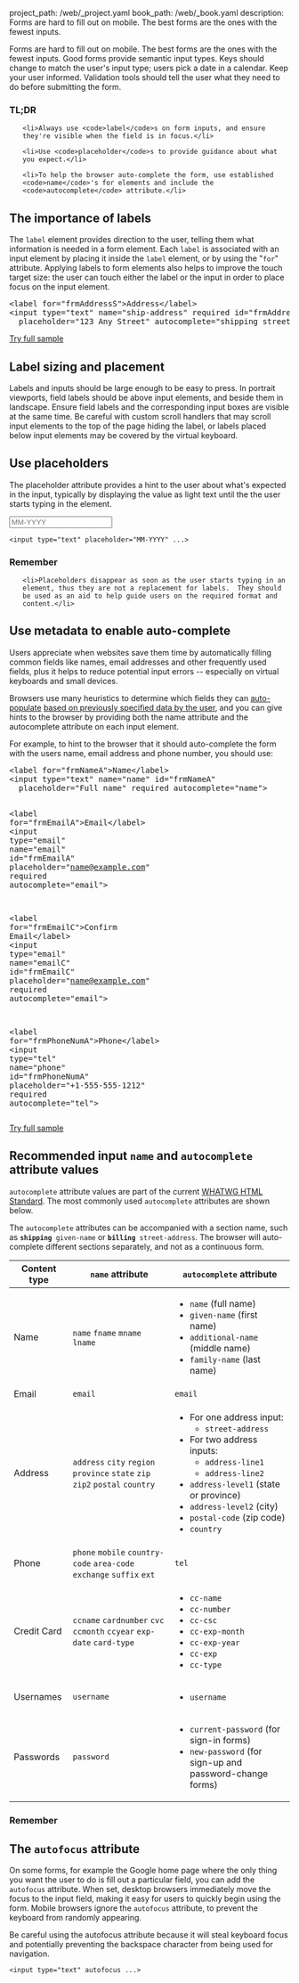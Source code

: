 project_path: /web/_project.yaml
book_path: /web/_book.yaml
description: Forms are hard to fill out on mobile. The best forms are the ones with the fewest inputs.

<p class="intro">
  Forms are hard to fill out on mobile. The best forms are the ones with the fewest inputs. Good forms provide semantic input types. Keys should change to match the user's input type; users pick a date in a calendar. Keep your user informed. Validation tools should tell the user what they need to do before submitting the form.
</p>


















<div class="wf-highlight-list wf-highlight-list--learning" markdown="1">
  <h3 class="wf-highlight-list__title">TL;DR</h3>

  
  <ul class="wf-highlight-list__list">
    
    <li>Always use <code>label</code>s on form inputs, and ensure they're visible when the field is in focus.</li>
    
    <li>Use <code>placeholder</code>s to provide guidance about what you expect.</li>
    
    <li>To help the browser auto-complete the form, use established <code>name</code>'s for elements and include the <code>autocomplete</code> attribute.</li>
    
  </ul>
  
</div>



## The importance of labels

The `label` element provides direction to the user, telling them what
information is needed in a form element.  Each `label` is associated with an
input element by placing it inside the `label` element, or by using the "`for`"
attribute.  Applying labels to form elements also helps to improve the touch
target size: the user can touch either the label or the input in order to place
focus on the input element.


  <div dir="ltr" class="highlight-module highlight-module--code highlight-module--right">
      <div class="highlight"><pre><span class="nt">&lt;label</span> <span class="na">for=</span><span class="s">&quot;frmAddressS&quot;</span><span class="nt">&gt;</span>Address<span class="nt">&lt;/label&gt;</span>
<span class="nt">&lt;input</span> <span class="na">type=</span><span class="s">&quot;text&quot;</span> <span class="na">name=</span><span class="s">&quot;ship-address&quot;</span> <span class="na">required</span> <span class="na">id=</span><span class="s">&quot;frmAddressS&quot;</span>
  <span class="na">placeholder=</span><span class="s">&quot;123 Any Street&quot;</span> <span class="na">autocomplete=</span><span class="s">&quot;shipping street-address&quot;</span><span class="nt">&gt;</span>
</pre></div>
      <p>
        <a class="highlight-module__cta mdl-button mdl-js-button mdl-button--raised mdl-button--colored" href="/web/resources/samples/fundamentals/design-and-ui/input/forms/order.html">Try full sample</a>
      </p>
  </div>



## Label sizing and placement

Labels and inputs should be large enough to be easy to press.  In portrait
viewports, field labels should be above input elements, and beside them in
landscape.  Ensure field labels and the corresponding input boxes are visible at
the same time.  Be careful with custom scroll handlers that may scroll input
elements to the top of the page hiding the label, or labels placed below input
elements may be covered by the virtual keyboard.

## Use placeholders

The placeholder attribute provides a hint to the user about what's expected in
the input, typically by displaying the value as light text until the the user
starts typing in the element.

<input type="text" placeholder="MM-YYYY">

<div class="highlight"><pre><code class="language-html" data-lang="html"><span class="nt">&lt;input</span> <span class="na">type=</span><span class="s">&quot;text&quot;</span> <span class="na">placeholder=</span><span class="s">&quot;MM-YYYY&quot;</span> <span class="err">...</span><span class="nt">&gt;</span></code></pre></div>





















<div class="wf-highlight-list wf-highlight-list--remember" markdown="1">
  <h3 class="wf-highlight-list__title">Remember</h3>

  
  <ul class="wf-highlight-list__list">
    
    <li>Placeholders disappear as soon as the user starts typing in an element, thus they are not a replacement for labels.  They should be used as an aid to help guide users on the required format and content.</li>
    
  </ul>
  
</div>



## Use metadata to enable auto-complete

Users appreciate when websites save them time by automatically filling common
fields like names, email addresses and other frequently used fields, plus it
helps to reduce potential input errors -- especially on virtual keyboards and
small devices.

Browsers use many heuristics to determine which fields they can
[auto-populate](https://support.google.com/chrome/answer/142893) [based on
previously specified data by the
user](https://support.google.com/chrome/answer/142893), and you can give hints
to the browser by providing both the name attribute and the autocomplete
attribute on each input element.

For example, to hint to the browser that it should auto-complete the form with
the users name, email address and phone number, you should use:


  <div dir="ltr" class="highlight-module highlight-module--code highlight-module--right">
      <div class="highlight"><pre><span class="nt">&lt;label</span> <span class="na">for=</span><span class="s">&quot;frmNameA&quot;</span><span class="nt">&gt;</span>Name<span class="nt">&lt;/label&gt;</span>
<span class="nt">&lt;input</span> <span class="na">type=</span><span class="s">&quot;text&quot;</span> <span class="na">name=</span><span class="s">&quot;name&quot;</span> <span class="na">id=</span><span class="s">&quot;frmNameA&quot;</span>
  <span class="na">placeholder=</span><span class="s">&quot;Full name&quot;</span> <span class="na">required</span> <span class="na">autocomplete=</span><span class="s">&quot;name&quot;</span><span class="nt">&gt;</span>

<span class="nt">&lt;label</span> <span class="na">for=</span><span class="s">&quot;frmEmailA&quot;</span><span class="nt">&gt;</span>Email<span class="nt">&lt;/label&gt;</span>
<span class="nt">&lt;input</span> <span class="na">type=</span><span class="s">&quot;email&quot;</span> <span class="na">name=</span><span class="s">&quot;email&quot;</span> <span class="na">id=</span><span class="s">&quot;frmEmailA&quot;</span>
  <span class="na">placeholder=</span><span class="s">&quot;name@example.com&quot;</span> <span class="na">required</span> <span class="na">autocomplete=</span><span class="s">&quot;email&quot;</span><span class="nt">&gt;</span>

<span class="nt">&lt;label</span> <span class="na">for=</span><span class="s">&quot;frmEmailC&quot;</span><span class="nt">&gt;</span>Confirm Email<span class="nt">&lt;/label&gt;</span>
<span class="nt">&lt;input</span> <span class="na">type=</span><span class="s">&quot;email&quot;</span> <span class="na">name=</span><span class="s">&quot;emailC&quot;</span> <span class="na">id=</span><span class="s">&quot;frmEmailC&quot;</span>
  <span class="na">placeholder=</span><span class="s">&quot;name@example.com&quot;</span> <span class="na">required</span> <span class="na">autocomplete=</span><span class="s">&quot;email&quot;</span><span class="nt">&gt;</span>

<span class="nt">&lt;label</span> <span class="na">for=</span><span class="s">&quot;frmPhoneNumA&quot;</span><span class="nt">&gt;</span>Phone<span class="nt">&lt;/label&gt;</span>
<span class="nt">&lt;input</span> <span class="na">type=</span><span class="s">&quot;tel&quot;</span> <span class="na">name=</span><span class="s">&quot;phone&quot;</span> <span class="na">id=</span><span class="s">&quot;frmPhoneNumA&quot;</span>
  <span class="na">placeholder=</span><span class="s">&quot;+1-555-555-1212&quot;</span> <span class="na">required</span> <span class="na">autocomplete=</span><span class="s">&quot;tel&quot;</span><span class="nt">&gt;</span>
</pre></div>
      <p>
        <a class="highlight-module__cta mdl-button mdl-js-button mdl-button--raised mdl-button--colored" href="/web/resources/samples/fundamentals/design-and-ui/input/forms/order.html">Try full sample</a>
      </p>
  </div>




## Recommended input `name` and `autocomplete` attribute values

`autocomplete` attribute values are part of the current [WHATWG HTML Standard](https://html.spec.whatwg.org/multipage/forms.html#autofill). The most commonly used `autocomplete` attributes are shown below.

The `autocomplete` attributes can be accompanied with a section name, such as **`shipping `**`given-name` or **`billing `**`street-address`. The browser will auto-complete different sections separately, and not as a continuous form.

<table class="mdl-data-table mdl-js-data-table">
  <colgroup>
    <col span="1">
    <col span="1">
    <col span="1">
  </colgroup>
  <thead>
    <tr>
      <th data-th="Content type">Content type</th>
      <th data-th="name attribute"><code>name</code> attribute</th>
      <th data-th="autocomplete attribute"><code>autocomplete</code> attribute</th>
    </tr>
  </thead>
  <tbody>
    <tr>
      <td data-th="Content type">Name</td>
      <td data-th="name attribute">
        <code>name</code>
        <code>fname</code>
        <code>mname</code>
        <code>lname</code>
      </td>
      <td data-th="autocomplete attribute">
        <ul>
          <li><code>name</code> (full name)</li>
          <li><code>given-name</code> (first name)</li>
          <li><code>additional-name</code> (middle name)</li>
          <li><code>family-name</code> (last name)</li>
        </ul>
      </td>
    </tr>
    <tr>
      <td data-th="Content type">Email</td>
      <td data-th="name attribute"><code>email</code></td>
      <td data-th="autocomplete attribute"><code>email</code></td>
    </tr>
    <tr>
      <td data-th="Content type">Address</td>
      <td data-th="name attribute">
        <code>address</code>
        <code>city</code>
        <code>region</code>
        <code>province</code>
        <code>state</code>
        <code>zip</code>
        <code>zip2</code>
        <code>postal</code>
        <code>country</code>
      </td>
      <td data-th="autocomplete attribute">
        <ul>
          <li>For one address input:
            <ul>
              <li><code>street-address</code></li>
            </ul>
          </li>
          <li>For two address inputs:
            <ul>
              <li><code>address-line1</code></li>
              <li><code>address-line2</code></li>
            </ul>
          </li>
          <li><code>address-level1</code> (state or province)</li>
          <li><code>address-level2</code> (city)</li>
          <li><code>postal-code</code> (zip code)</li>
          <li><code>country</code></li>
        </ul>
      </td>
    </tr>
    <tr>
      <td data-th="Content type">Phone</td>
      <td data-th="name attribute">
        <code>phone</code>
        <code>mobile</code>
        <code>country-code</code>
        <code>area-code</code>
        <code>exchange</code>
        <code>suffix</code>
        <code>ext</code>
      </td>
      <td data-th="autocomplete attribute"><code>tel</code></td>
    </tr>
    <tr>
      <td data-th="Content type">Credit Card</td>
      <td data-th="name attribute">
        <code>ccname</code>
        <code>cardnumber</code>
        <code>cvc</code>
        <code>ccmonth</code>
        <code>ccyear</code>
        <code>exp-date</code>
        <code>card-type</code>
      </td>
      <td data-th="autocomplete attribute">
        <ul>
          <li><code>cc-name</code></li>
          <li><code>cc-number</code></li>
          <li><code>cc-csc</code></li>
          <li><code>cc-exp-month</code></li>
          <li><code>cc-exp-year</code></li>
          <li><code>cc-exp</code></li>
          <li><code>cc-type</code></li>
        </ul>
      </td>
    </tr>
    <tr>
      <td data-th="Content type">Usernames</td>
      <td data-th="name attribute">
        <code>username</code>
      </td>
      <td data-th="autocomplete attribute">
        <ul>
          <li><code>username</code></li>
        </ul>
      </td>
    </tr>
    <tr>
      <td data-th="Content type">Passwords</td>
      <td data-th="name attribute">
        <code>password</code>
      </td>
      <td data-th="autocomplete attribute">
        <ul>
          <li><code>current-password</code> (for sign-in forms)</li>
          <li><code>new-password</code> (for sign-up and password-change forms)</li>
        </ul>
      </td>
    </tr>
  </tbody>
</table>




















<div class="wf-highlight-list wf-highlight-list--remember" markdown="1">
  <h3 class="wf-highlight-list__title">Remember</h3>

  
</div>



## The `autofocus` attribute

On some forms, for example the Google home page where the only thing you want
the user to do is fill out a particular field, you can add the `autofocus`
attribute.  When set, desktop browsers immediately move the focus to the input
field, making it easy for users to quickly begin using the form.  Mobile
browsers ignore the `autofocus` attribute, to prevent the keyboard from randomly
appearing.

Be careful using the autofocus attribute because it will steal keyboard focus
and potentially preventing the backspace character from being used for
navigation.

<div class="highlight"><pre><code class="language-html" data-lang="html"><span class="nt">&lt;input</span> <span class="na">type=</span><span class="s">&quot;text&quot;</span> <span class="na">autofocus</span> <span class="err">...</span><span class="nt">&gt;</span></code></pre></div>



